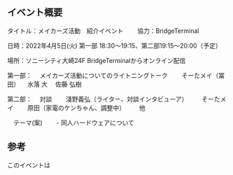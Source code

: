 ## イベント概要
タイトル：メイカーズ活動　紹介イベント
　　協力：BridgeTerminal

日時：2022年4月5日(火) 第一部 18:30～19:15、第二部19:15～20:00（予定）

場所：ソニーシティ大崎24F BridgeTerminalからオンライン配信

第一部：
　メイカーズ活動についてのライトニングトーク
　　そーたメイ（冨田）
  　水落 大
  　佐藤 弘樹

第二部：
　対談
　　淺野義弘（ライター、対談インタビューア）
　　そーたメイ
　　原田（家電のケンちゃん、調整中）
　　他

　テーマ(案)
　　- 同人ハードウェアについて

## 参考

このイベントは

